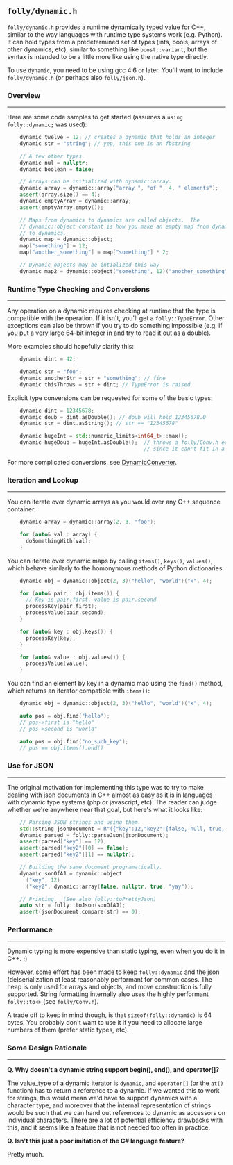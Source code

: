 `folly/dynamic.h`
-----------------

`folly/dynamic.h` provides a runtime dynamically typed value for
C++, similar to the way languages with runtime type systems work
(e.g. Python). It can hold types from a predetermined set of types
(ints, bools, arrays of other dynamics, etc), similar to something like
`boost::variant`, but the syntax is intended to be a little more like
using the native type directly.

To use `dynamic`, you need to be using gcc 4.6 or later. You'll want to
include `folly/dynamic.h` (or perhaps also `folly/json.h`).

### Overview
***

Here are some code samples to get started (assumes a `using
folly::dynamic;` was used):

``` Cpp
    dynamic twelve = 12; // creates a dynamic that holds an integer
    dynamic str = "string"; // yep, this one is an fbstring

    // A few other types.
    dynamic nul = nullptr;
    dynamic boolean = false;

    // Arrays can be initialized with dynamic::array.
    dynamic array = dynamic::array("array ", "of ", 4, " elements");
    assert(array.size() == 4);
    dynamic emptyArray = dynamic::array;
    assert(emptyArray.empty());

    // Maps from dynamics to dynamics are called objects.  The
    // dynamic::object constant is how you make an empty map from dynamics
    // to dynamics.
    dynamic map = dynamic::object;
    map["something"] = 12;
    map["another_something"] = map["something"] * 2;

    // Dynamic objects may be intialized this way
    dynamic map2 = dynamic::object("something", 12)("another_something", 24);
```

### Runtime Type Checking and Conversions
***

Any operation on a dynamic requires checking at runtime that the
type is compatible with the operation. If it isn't, you'll get a
`folly::TypeError`. Other exceptions can also be thrown if
you try to do something impossible (e.g. if you put a very large
64-bit integer in and try to read it out as a double).

More examples should hopefully clarify this:

``` Cpp
    dynamic dint = 42;

    dynamic str = "foo";
    dynamic anotherStr = str + "something"; // fine
    dynamic thisThrows = str + dint; // TypeError is raised
```

Explicit type conversions can be requested for some of the basic types:

``` Cpp
    dynamic dint = 12345678;
    dynamic doub = dint.asDouble(); // doub will hold 12345678.0
    dynamic str = dint.asString(); // str == "12345678"

    dynamic hugeInt = std::numeric_limits<int64_t>::max();
    dynamic hugeDoub = hugeInt.asDouble();  // throws a folly/Conv.h error,
                                            // since it can't fit in a double
```

For more complicated conversions, see [DynamicConverter](DynamicConverter.md).

### Iteration and Lookup
***

You can iterate over dynamic arrays as you would over any C++ sequence container.

``` Cpp
    dynamic array = dynamic::array(2, 3, "foo");

    for (auto& val : array) {
      doSomethingWith(val);
    }
```

You can iterate over dynamic maps by calling `items()`, `keys()`,
`values()`, which behave similarly to the homonymous methods of Python
dictionaries.

``` Cpp
    dynamic obj = dynamic::object(2, 3)("hello", "world")("x", 4);

    for (auto& pair : obj.items()) {
      // Key is pair.first, value is pair.second
      processKey(pair.first);
      processValue(pair.second);
    }

    for (auto& key : obj.keys()) {
      processKey(key);
    }

    for (auto& value : obj.values()) {
      processValue(value);
    }
```

You can find an element by key in a dynamic map using the `find()` method,
which returns an iterator compatible with `items()`:

``` Cpp
    dynamic obj = dynamic::object(2, 3)("hello", "world")("x", 4);

    auto pos = obj.find("hello");
    // pos->first is "hello"
    // pos->second is "world"

    auto pos = obj.find("no_such_key");
    // pos == obj.items().end()
```


### Use for JSON
***

The original motivation for implementing this type was to try to
make dealing with json documents in C++ almost as easy as it is
in languages with dynamic type systems (php or javascript, etc).
The reader can judge whether we're anywhere near that goal, but
here's what it looks like:

``` Cpp
    // Parsing JSON strings and using them.
    std::string jsonDocument = R"({"key":12,"key2":[false, null, true, "yay"]})";
    dynamic parsed = folly::parseJson(jsonDocument);
    assert(parsed["key"] == 12);
    assert(parsed["key2"][0] == false);
    assert(parsed["key2"][1] == nullptr);

    // Building the same document programatically.
    dynamic sonOfAJ = dynamic::object
      ("key", 12)
      ("key2", dynamic::array(false, nullptr, true, "yay"));

    // Printing.  (See also folly::toPrettyJson)
    auto str = folly::toJson(sonOfAJ);
    assert(jsonDocument.compare(str) == 0);
```

### Performance
***

Dynamic typing is more expensive than static typing, even when
you do it in C++. ;)

However, some effort has been made to keep `folly::dynamic` and
the json (de)serialization at least reasonably performant for
common cases. The heap is only used for arrays and objects, and
move construction is fully supported. String formatting
internally also uses the highly performant `folly::to<>` (see
`folly/Conv.h`).

A trade off to keep in mind though, is that
`sizeof(folly::dynamic)` is 64 bytes. You probably don't want to
use it if you need to allocate large numbers of them (prefer
static types, etc).

### Some Design Rationale
***

**Q. Why doesn't a dynamic string support begin(), end(), and operator[]?**

The value_type of a dynamic iterator is `dynamic`, and `operator[]`
(or the `at()` function) has to return a reference to a dynamic.  If
we wanted this to work for strings, this would mean we'd have to
support dynamics with a character type, and moreover that the internal
representation of strings would be such that we can hand out
references to dynamic as accessors on individual characters.  There
are a lot of potential efficiency drawbacks with this, and it seems
like a feature that is not needed too often in practice.

**Q. Isn't this just a poor imitation of the C# language feature?**

Pretty much.
